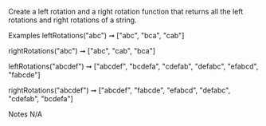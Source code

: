Create a left rotation and a right rotation function that returns all the left rotations and right rotations of a string.

Examples
leftRotations("abc") ➞ ["abc", "bca", "cab"]

rightRotations("abc") ➞ ["abc", "cab", "bca"]

leftRotations("abcdef") 
➞ ["abcdef", "bcdefa", "cdefab", "defabc", "efabcd", "fabcde"]

rightRotations("abcdef") 
➞ ["abcdef", "fabcde", "efabcd", "defabc", "cdefab", "bcdefa"]

Notes
N/A